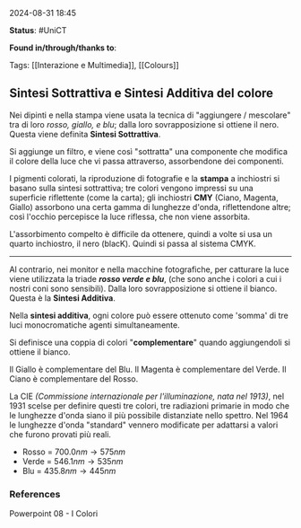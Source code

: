 2024-08-31 18:45

<b>Status</b>: #UniCT

<b>Found in/through/thanks to</b>: 

Tags: [[Interazione e Multimedia]], [[Colours]]

## Sintesi Sottrattiva e Sintesi Additiva del colore

 Nei dipinti e nella stampa viene usata la tecnica di "aggiungere / mescolare" tra di loro *rosso, giallo, e blu*; dalla loro sovrapposizione si ottiene il nero. Questa viene definita **Sintesi Sottrattiva**.

Si aggiunge un filtro, e viene così "sottratta" una componente che modifica il colore della luce che vi passa attraverso, assorbendone dei componenti.

I pigmenti colorati, la riproduzione di fotografie e la **stampa** a inchiostri si basano sulla sintesi sottrattiva; tre colori vengono impressi su una superficie riflettente (come la carta); gli inchiostri **CMY** (Ciano, Magenta, Giallo) assorbono una certa gamma di lunghezze d'onda, riflettendone altre; così l'occhio percepisce la luce riflessa, che non viene assorbita.

L'assorbimento compelto è difficile da ottenere, quindi a volte si usa un quarto inchiostro, il nero (blacK). Quindi si passa al sistema CMYK. 

---

Al contrario, nei monitor e nella macchine fotografiche, per catturare la luce viene utilizzata la triade ***rosso verde e blu***, (che sono anche i colori a cui i nostri coni sono sensibili). Dalla loro sovrapposizione si ottiene il bianco. Questa è la **Sintesi Additiva**. 

Nella **sintesi additiva**, ogni colore può essere ottenuto come 'somma' di tre luci monocromatiche agenti simultaneamente. 

Si definisce una coppia di colori "**complementare**" quando aggiungendoli si ottiene il bianco. 

Il Giallo è complementare del Blu.
Il Magenta è complementare del Verde.
Il Ciano è complementare del Rosso.

La CIE *(Commissione internazionale per l'illuminazione, nata nel 1913)*, nel 1931 scelse per definire questi tre colori, tre radiazioni primarie in modo che le lunghezze d'onda siano il più possibile distanziate nello spettro. Nel 1964 le lunghezze d'onda "standard" vennero modificate per adattarsi a valori che furono provati più reali. 
* Rosso = $700.0 nm \longrightarrow 575nm$  
* Verde = $546.1nm \longrightarrow 535nm$
* Blu = $435.8nm \longrightarrow 445nm$
### References

Powerpoint 08 - I Colori 